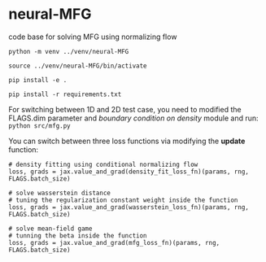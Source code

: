 # neural-MFG
code base for solving MFG using normalizing flow

`python -m venv ../venv/neural-MFG`

`source ../venv/neural-MFG/bin/activate`

`pip install -e .`

`pip install -r requirements.txt`

For switching between 1D and 2D test case, you need to modified the FLAGS.dim parameter and
*boundary condition on density* module and run:
`python src/mfg.py`

You can switch between three loss functions via modifying the **update** function:
```
# density fitting using conditional normalizing flow
loss, grads = jax.value_and_grad(density_fit_loss_fn)(params, rng, FLAGS.batch_size)

# solve wasserstein distance
# tuning the regularization constant weight inside the function
loss, grads = jax.value_and_grad(wasserstein_loss_fn)(params, rng, FLAGS.batch_size)

# solve mean-field game
# tunning the beta inside the function
loss, grads = jax.value_and_grad(mfg_loss_fn)(params, rng, FLAGS.batch_size)
```